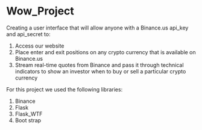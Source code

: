 # Wow_Project
Creating a user interface that will allow anyone with a Binance.us api_key and api_secret to:

1. Access our website
2. Place enter and exit positions on any crypto currency that is available on Binance.us
3. Stream real-time quotes from Binance and pass it through technical indicators to show an investor when to buy or sell a particular crypto currency

For this project we used the following libraries:

1. Binance
2. Flask
3. Flask_WTF
4. Boot strap
